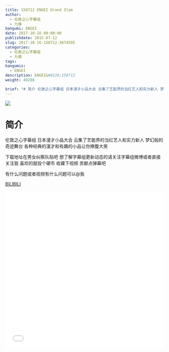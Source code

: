 ```yaml
---
title: 150712 ENGEI Grand Slam
author: 
  - 伦敦之心字幕组
  - 九條
bangumi: ENGEI
date: 2017-10-16 00:00:00
publishdate: 2015-07-12
slug: 2017-10-16-150712-3674595
categories: 
  - 伦敦之心字幕组
  - 九條
tags: 
bangumis: 
  - ENGEI
description: ENGEI&#8226;150712
weight: 49288

brief: "# 简介 伦敦之心字幕组 日本漫才小品大会 云集了艺能界的当红艺人和实力新人 梦幻般的奇迹舞台 各种经典的漫才和有趣的小品让你捧腹大笑 下载地址在男女纠察队贴吧 想了解字幕组更新动态的请关注字幕组微博或者直接关注我 喜欢的就投个硬币 收藏下视频 贡献点弹幕吧 有什么问题或者视频有什么问题可以@我"
---
```


![](https://i.imgur.com/7AYPIsE.jpg)

# 简介  
伦敦之心字幕组 日本漫才小品大会 云集了艺能界的当红艺人和实力新人 梦幻般的奇迹舞台 各种经典的漫才和有趣的小品让你捧腹大笑 


下载地址在男女纠察队贴吧 想了解字幕组更新动态的请关注字幕组微博或者直接关注我 喜欢的就投个硬币 收藏下视频 贡献点弹幕吧


有什么问题或者视频有什么问题可以@我

  [BILIBILI](https://www.bilibili.com/video/av3674595/)


<div class="vcontainer">  <iframe class='video' src="//www.bilibili.com/blackboard/player.html?aid=3674595" width="100%" height="500" frameborder="0" allowfullscreen="allowfullscreen"></iframe></div>
